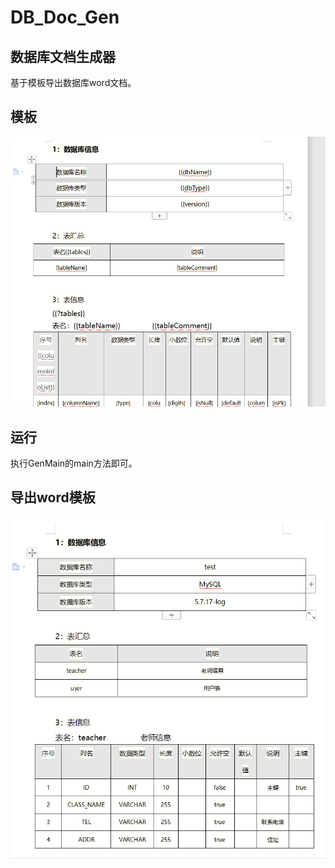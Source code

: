 # DB_Doc_Gen
## 数据库文档生成器

基于模板导出数据库word文档。

## 模板
![image](https://github.com/mapengpeng/DB_Doc_Gen/blob/main/DB_Doc_Gen/src/main/resources/%E6%A8%A1%E6%9D%BF.png)

## 运行
执行GenMain的main方法即可。

## 导出word模板
![image](https://github.com/mapengpeng/DB_Doc_Gen/blob/main/DB_Doc_Gen/src/main/resources/%E6%95%B0%E6%8D%AE%E5%BA%93%E4%BF%A1%E6%81%AF.png)




